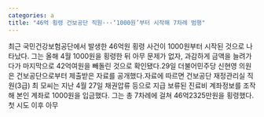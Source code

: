 ```yaml
---
categories: a
title: "46억 횡령 건보공단 직원···‘1000원’부터 시작해 7차례 범행"
---
```

최근 국민건강보험공단에서 발생한 46억원 횡령 사건이 1000원부터 시작된 것으로 나타났다. 그는 올해 4월 1000원을 횡령한 뒤 아무 문제가 없자, 과감하게 금액을 늘려가다가 마지막으로 42억여원을 빼돌린 것으로 확인됐다.29일 더불어민주당 신현영 의원은 건보공단으로부터 제출받은 자료를 공개했다.자료에 따르면 건보공단 재정관리실 직원(3급) 최 모씨는 지난 4월 27일 채권압류 등으로 지급 보류된 진료비 계좌정보를 조작해 본인 계좌로 1000원을 입금했다. 그는 총 7차례에 걸쳐 46억2325만원을 횡령했다. 첫 시도 이후 아무